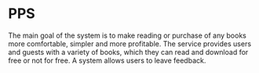 # PPS

The main goal of the system is to make reading or purchase of any books more comfortable, 
simpler and more profitable. The service provides users and guests with a variety of books,
which they can read and download for free or not for free. A system allows users to leave feedback.
